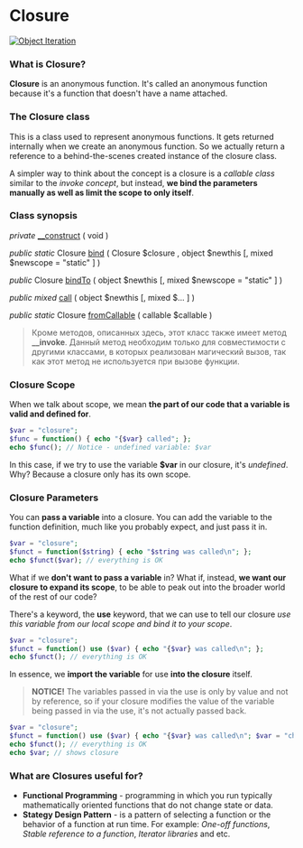 # Closure
[![Object Iteration](http://php.net/images/logos/php-med-trans.png)](http://php.net/manual/en/class.closure.php)

### What is Closure?

**Closure** is an anonymous function. It's called an anonymous function because it's a function that doesn't have a name attached.

### The Closure class

This is a class used to represent anonymous functions. It gets returned internally when we create an anonymous function. So we actually return a reference to a behind-the-scenes created instance of the closure class.

A simpler way to think about the concept is a closure is a *callable class* similar to the *invoke concept*, but instead, **we bind the parameters manually as well as limit the scope to only itself**.

### Class synopsis

*private* [__construct](http://php.net/manual/en/closure.construct.php) ( void )

*public static* Closure [bind](http://php.net/manual/en/closure.bind.php) ( Closure $closure , object $newthis [, mixed $newscope = "static" ] )

*public* Closure [bindTo](http://php.net/manual/en/closure.bindto.php) ( object $newthis [, mixed $newscope = "static" ] )

*public mixed* [call](http://php.net/manual/en/closure.call.php) ( object $newthis [, mixed $... ] )

*public static* Closure [fromCallable](http://php.net/manual/en/closure.fromcallable.php) ( callable $callable )

>Кроме методов, описанных здесь, этот класс также имеет метод **__invoke**. Данный метод необходим только для совместимости с другими классами, в которых реализован магический вызов, так как этот метод не используется при вызове функции.

### Closure Scope

When we talk about scope, we mean **the part of our code that a variable is valid and defined for**.

```php
$var = "closure";
$func = function() { echo "{$var} called"; };
echo $func(); // Notice - undefined variable: $var
```

In this case, if we try to use the variable **$var** in our closure, it's *undefined*. Why? Because a closure only has its own scope.

### Closure Parameters

You can **pass a variable** into a closure. You can add the variable to the function definition, much like you probably expect, and just pass it in.

```php
$var = "closure";
$funct = function($string) { echo "$string was called\n"; };
echo $funct($var); // everything is OK
```

What if we **don't want to pass a variable** in? What if, instead, **we want our closure to expand its scope**, to be able to peak out into the broader world of the rest of our code?

There's a keyword, the **use** keyword, that we can use to tell our closure *use this variable from our local scope and bind it to your scope*.

```php
$var = "closure";
$funct = function() use ($var) { echo "{$var} was called\n"; };
echo $funct(); // everything is OK
```

In essence, we **import the variable** for use **into the closure** itself.

>**NOTICE!** The variables passed in via the use is only by value and not by reference, so if your closure modifies the value of the variable being passed in via the use, it's not actually passed back.

```php
$var = "closure";
$funct = function() use ($var) { echo "{$var} was called\n"; $var = "changed closue"; };
echo $funct(); // everything is OK
echo $var; // shows closure
```

### What are Closures useful for?

- **Functional Programming** - programming in which you run typically mathematically oriented functions that do not change state or data.
- **Stategy Design Pattern** - is a pattern of selecting a function or the behavior of a function at run time. For example: *One-off functions*, *Stable reference to a function*, *Iterator libraries* and etc.